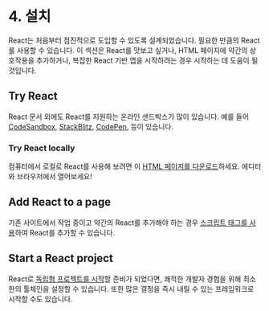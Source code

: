 # 4. 설치

React는 처음부터 점진적으로 도입할 수 있도록 설계되었습니다. 필요한 만큼의 React를 사용할 수 있습니다. 이 섹션은 React를 맛보고 싶거나, HTML 페이지에 약간의 상호작용을 추가하거나, 복잡한 React 기반 앱을 시작하려는 경우 시작하는 데 도움이 될 것입니다.

## Try React

React 문서 외에도 React를 지원하는 온라인 샌드박스가 많이 있습니다. 예를 들어 [CodeSandbox](https://codesandbox.io/s/new), [StackBlitz](https://stackblitz.com/fork/react), [CodePen.](https://codepen.io/pen?&editors=0010&layout=left&prefill_data_id=3f4569d1-1b11-4bce-bd46-89090eed5ddb) 등이 있습니다.

### Try React locally

컴퓨터에서 로컬로 React를 사용해 보려면 이 [HTML 페이지를 다운로드](https://raw.githubusercontent.com/reactjs/reactjs.org/main/static/html/single-file-example.html)하세요. 에디터와 브라우저에서 열어보세요!

## Add React to a page

기존 사이트에서 작업 중이고 약간의 React를 추가해야 하는 경우 [스크립트 태그를 사용](https://www.notion.so/4-2-Add-React-to-an-Existing-Project-487c147215da4b87a82f736b279e1433)하여 React를 추가할 수 있습니다.

## Start a React project

React로 [독립형 프로젝트를 시작](https://www.notion.so/4-1-Start-a-New-React-Project-d0f4518b230f4c949ee5206b75efa956)할 준비가 되었다면, 쾌적한 개발자 경험을 위해 최소한의 툴체인을 설정할 수 있습니다. 또한 많은 결정을 즉시 내릴 수 있는 프레임워크로 시작할 수도 있습니다.
